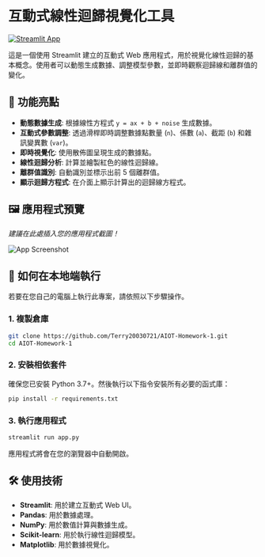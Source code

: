 # 互動式線性迴歸視覺化工具

[![Streamlit App](https://static.streamlit.io/badges/streamlit_badge_black_white.svg)](https://aiot-homework-1-jyacwt63mddsyzgaihevrj.streamlit.app)

這是一個使用 Streamlit 建立的互動式 Web 應用程式，用於視覺化線性迴歸的基本概念。使用者可以動態生成數據、調整模型參數，並即時觀察迴歸線和離群值的變化。

## 🌟 功能亮點

- **動態數據生成**: 根據線性方程式 `y = ax + b + noise` 生成數據。
- **互動式參數調整**: 透過滑桿即時調整數據點數量 (`n`)、係數 (`a`)、截距 (`b`) 和雜訊變異數 (`var`)。
- **即時視覺化**: 使用散佈圖呈現生成的數據點。
- **線性迴歸分析**: 計算並繪製紅色的線性迴歸線。
- **離群值識別**: 自動識別並標示出前 5 個離群值。
- **顯示迴歸方程式**: 在介面上顯示計算出的迴歸線方程式。

## 🖼️ 應用程式預覽

*建議在此處插入您的應用程式截圖！*

![App Screenshot](URL_TO_YOUR_SCREENSHOT.png)

## 🚀 如何在本地端執行

若要在您自己的電腦上執行此專案，請依照以下步驟操作。

### 1. 複製倉庫

```bash
git clone https://github.com/Terry20030721/AIOT-Homework-1.git
cd AIOT-Homework-1
```

### 2. 安裝相依套件

確保您已安裝 Python 3.7+。然後執行以下指令安裝所有必要的函式庫：

```bash
pip install -r requirements.txt
```

### 3. 執行應用程式

```bash
streamlit run app.py
```

應用程式將會在您的瀏覽器中自動開啟。

## 🛠️ 使用技術

- **Streamlit**: 用於建立互動式 Web UI。
- **Pandas**: 用於數據處理。
- **NumPy**: 用於數值計算與數據生成。
- **Scikit-learn**: 用於執行線性迴歸模型。
- **Matplotlib**: 用於數據視覺化。
